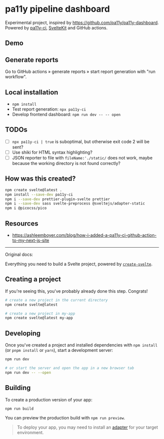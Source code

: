 # pa11y pipeline dashboard

Experimental project, inspired by https://github.com/pa11y/pa11y-dashboard. Powered by [pa11y-ci](https://github.com/pa11y/pa11y-ci), [SvelteKit](https://kit.svelte.dev/) and GitHub actions.

## Demo

## Generate reports

Go to GitHub actions &raquo; generate reports &raquo; start report generation with "run workflow".

## Local installation

- `npm install`
- Test report generation: `npx pa11y-ci`
- Develop frontend dashboard: `npm run dev -- -- open`

## TODOs

- [ ] `npx pa11y-ci | true` is suboptimal, but otherwise exit code 2 will be sent?
- [ ] Use shiki for HTML syntax highlighting?
- [ ] JSON reporter to file with `fileName:'./static/` does not work, maybe because the working directory is not found correctly?

## How was this created?

```bash
npm create svelte@latest .
npm install --save-dev pa11y-ci
npm i --save-dev prettier-plugin-svelte prettier
npm i --save-dev sass svelte-preprocess @sveltejs/adapter-static
npm i @picocss/pico
```

## Resources

- https://ashleemboyer.com/blog/how-i-added-a-pa11y-ci-github-action-to-my-next-js-site

<hr>

Original docs:

Everything you need to build a Svelte project, powered by [`create-svelte`](https://github.com/sveltejs/kit/tree/master/packages/create-svelte).

## Creating a project

If you're seeing this, you've probably already done this step. Congrats!

```bash
# create a new project in the current directory
npm create svelte@latest

# create a new project in my-app
npm create svelte@latest my-app
```

## Developing

Once you've created a project and installed dependencies with `npm install` (or `pnpm install` or `yarn`), start a development server:

```bash
npm run dev

# or start the server and open the app in a new browser tab
npm run dev -- --open
```

## Building

To create a production version of your app:

```bash
npm run build
```

You can preview the production build with `npm run preview`.

> To deploy your app, you may need to install an [adapter](https://kit.svelte.dev/docs/adapters) for your target environment.
